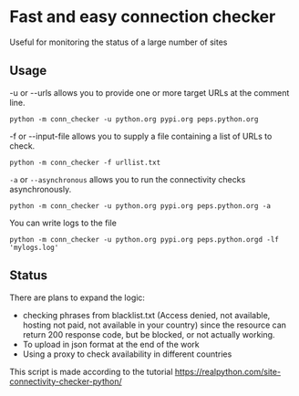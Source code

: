 # Fast and easy connection checker
Useful for monitoring the status of a large number of sites

## Usage
-u or --urls allows you to provide one or more target URLs at the comment line.

`python -m conn_checker -u python.org pypi.org peps.python.org`

-f or --input-file allows you to supply a file containing a list of URLs to check.

`python -m conn_checker -f urllist.txt`


`-a` or `--asynchronous` allows you to run the connectivity checks asynchronously.

`python -m conn_checker -u python.org pypi.org peps.python.org -a`

You can write logs to the file

`python -m conn_checker -u python.org pypi.org peps.python.orgd -lf 'mylogs.log'`


## Status
There are plans to expand the logic:
- checking phrases from blacklist.txt (Access denied, not available, hosting not paid, not available in your country)
since the resource can return 200 response code, but be blocked, or not actually working.
- To upload in json format at the end of the work
- Using a proxy to check availability in different countries




This script is made according to the tutorial https://realpython.com/site-connectivity-checker-python/
